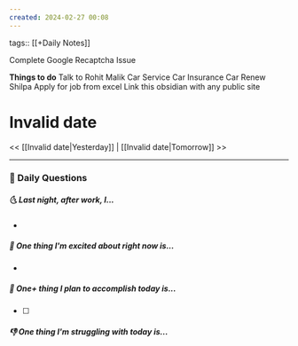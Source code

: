```yaml
---
created: 2024-02-27 00:08
---
```

tags:: [[+Daily Notes]]

Complete Google Recaptcha Issue

**Things to do**
Talk to Rohit Malik
Car Service
Car Insurance
Car Renew 
Shilpa Apply for job from excel
Link this obsidian with any public site



# Invalid date

<< [[Invalid date|Yesterday]] | [[Invalid date|Tomorrow]] >>

---
### 📅 Daily Questions
##### 🌜 Last night, after work, I...
- 

##### 🙌 One thing I'm excited about right now is...
- 

##### 🚀 One+ thing I plan to accomplish today is...
- [ ] 

##### 👎 One thing I'm struggling with today is...
